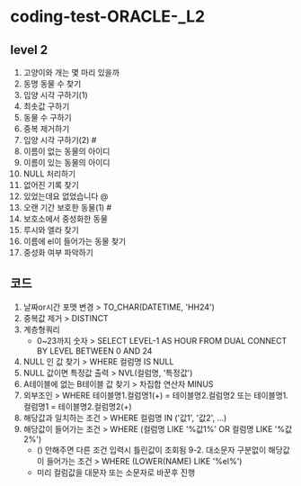 # coding-test-ORACLE-_L2

## level 2
  1. 고양이와 개는 몇 마리 있을까
  2. 동명 동물 수 찾기
  3. 입양 시각 구하기(1)
  4. 최솟값 구하기
  5. 동물 수 구하기
  6. 중복 제거하기
  7. 입양 시각 구하기(2) #
  8. 이름이 없는 동물의 아이디
  9. 이름이 있는 동물의 아이디
  10. NULL 처리하기
  11. 없어진 기록 찾기
  12. 있었는데요 없었습니다 @
  13. 오랜 기간 보호한 동물(1) #
  14. 보호소에서 중성화한 동물
  15. 루시와 엘라 찾기
  16. 이름에 el이 들어가는 동물 찾기
  17. 중성화 여부 파악하기

## 코드
  1. 날짜or시간 포맷 변경 > TO_CHAR(DATETIME, 'HH24')
  2. 중복값 제거 > DISTINCT
  3. 계층형쿼리
      - 0~23까지 숫자 > SELECT LEVEL-1 AS HOUR
                        FROM DUAL
                        CONNECT BY LEVEL BETWEEN 0 AND 24
  4. NULL 인 값 찾기 > WHERE 컬럼명 IS NULL
  5. NULL 값이면 특정값 출력 > NVL(컬럼명, '특정값')
  6. A테이블에 없는 B테이블 값 찾기 > 차집합 연산자 MINUS
  7. 외부조인 > WHERE 테이블명1.컬럼명1(+) = 테이블명2.컬럼명2   또는   테이블명1.컬럼명1 = 테이블명2.컬럼명2(+)
  8. 해당값과 일치하는 조건 > WHERE 컬럼명 IN ('값1', '값2', ...)
  9. 해당값이 들어가는 조건 > WHERE (컬럼명 LIKE '%값1%' OR 컬럼명 LIKE '%값2%')
     - () 안해주면 다른 조건 입력시 틀린값이 조회됨
  9-2. 대소문자 구분없이 해당값이 들어가는 조건 >  WHERE (LOWER(NAME) LIKE '%el%')
     - 미리 컬럼값을 대문자 또는 소문자로 바꾼후 진행
